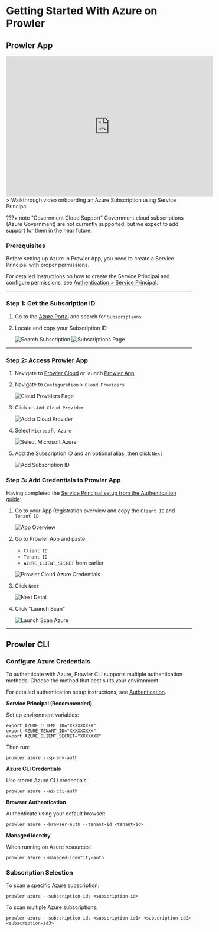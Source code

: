 # Getting Started With Azure on Prowler

## Prowler App

<iframe width="560" height="380" src="https://www.youtube-nocookie.com/embed/v1as8vTFlMg" title="Prowler Cloud Onboarding Azure" frameborder="0" allow="accelerometer; autoplay; clipboard-write; encrypted-media; gyroscope; picture-in-picture" allowfullscreen="1"></iframe>
> Walkthrough video onboarding an Azure Subscription using Service Principal.


???+ note "Government Cloud Support"
    Government cloud subscriptions (Azure Government) are not currently supported, but we expect to add support for them in the near future.

### Prerequisites

Before setting up Azure in Prowler App, you need to create a Service Principal with proper permissions.

For detailed instructions on how to create the Service Principal and configure permissions, see [Authentication > Service Principal](./authentication.md#service-principal-application-authentication-recommended).

---

### Step 1: Get the Subscription ID

1. Go to the [Azure Portal](https://portal.azure.com/#home) and search for `Subscriptions`
2. Locate and copy your Subscription ID

    ![Search Subscription](./img/search-subscriptions.png)
    ![Subscriptions Page](./img/get-subscription-id.png)

---

### Step 2: Access Prowler App

1. Navigate to [Prowler Cloud](https://cloud.prowler.com/) or launch [Prowler App](../prowler-app.md)
2. Navigate to `Configuration` > `Cloud Providers`

    ![Cloud Providers Page](../img/cloud-providers-page.png)

3. Click on `Add Cloud Provider`

    ![Add a Cloud Provider](../img/add-cloud-provider.png)

4. Select `Microsoft Azure`

    ![Select Microsoft Azure](./img/select-azure-prowler-cloud.png)

5. Add the Subscription ID and an optional alias, then click `Next`

    ![Add Subscription ID](./img/add-subscription-id.png)

### Step 3: Add Credentials to Prowler App

Having completed the [Service Principal setup from the Authentication guide](./authentication.md#service-principal-application-authentication-recommended):

1. Go to your App Registration overview and copy the `Client ID` and `Tenant ID`

    ![App Overview](./img/app-overview.png)

2. Go to Prowler App and paste:

    - `Client ID`
    - `Tenant ID`
    - `AZURE_CLIENT_SECRET` from earlier

    ![Prowler Cloud Azure Credentials](./img/add-credentials-azure-prowler-cloud.png)

3. Click `Next`

    ![Next Detail](./img/click-next-azure.png)

4. Click "Launch Scan"

    ![Launch Scan Azure](./img/launch-scan.png)

---

## Prowler CLI

### Configure Azure Credentials

To authenticate with Azure, Prowler CLI supports multiple authentication methods. Choose the method that best suits your environment.

For detailed authentication setup instructions, see [Authentication](./authentication.md).

**Service Principal (Recommended)**

Set up environment variables:

```console
export AZURE_CLIENT_ID="XXXXXXXXX"
export AZURE_TENANT_ID="XXXXXXXXX"
export AZURE_CLIENT_SECRET="XXXXXXX"
```

Then run:

```console
prowler azure --sp-env-auth
```

**Azure CLI Credentials**

Use stored Azure CLI credentials:

```console
prowler azure --az-cli-auth
```

**Browser Authentication**

Authenticate using your default browser:

```console
prowler azure --browser-auth --tenant-id <tenant-id>
```

**Managed Identity**

When running on Azure resources:

```console
prowler azure --managed-identity-auth
```

### Subscription Selection

To scan a specific Azure subscription:

```console
prowler azure --subscription-ids <subscription-id>
```

To scan multiple Azure subscriptions:

```console
prowler azure --subscription-ids <subscription-id1> <subscription-id2> <subscription-id3>
```
